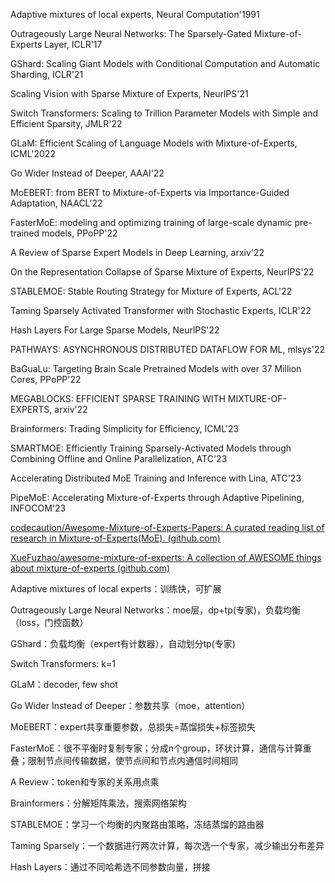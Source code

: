 Adaptive mixtures of local experts, Neural Computation'1991

Outrageously Large Neural Networks: The Sparsely-Gated Mixture-of-Experts Layer, ICLR'17

GShard: Scaling Giant Models with Conditional Computation and Automatic Sharding, ICLR'21

Scaling Vision with Sparse Mixture of Experts, NeurlPS'21

Switch Transformers: Scaling to Trillion Parameter Models with Simple and Efficient Sparsity, JMLR'22

GLaM: Efficient Scaling of Language Models with Mixture-of-Experts, ICML'2022

Go Wider Instead of Deeper, AAAI'22

MoEBERT: from BERT to Mixture-of-Experts via Importance-Guided Adaptation, NAACL'22

FasterMoE: modeling and optimizing training of large-scale dynamic pre-trained models, PPoPP'22

A Review of Sparse Expert Models in Deep Learning, arxiv'22

On the Representation Collapse of Sparse Mixture of Experts, NeurIPS'22

STABLEMOE: Stable Routing Strategy for Mixture of Experts, ACL'22

Taming Sparsely Activated Transformer with Stochastic Experts, ICLR'22

Hash Layers For Large Sparse Models, NeurlPS'22

PATHWAYS: ASYNCHRONOUS DISTRIBUTED DATAFLOW FOR ML, mlsys'22

BaGuaLu: Targeting Brain Scale Pretrained Models with over 37 Million Cores, PPoPP'22

MEGABLOCKS: EFFICIENT SPARSE TRAINING WITH MIXTURE-OF-EXPERTS, arxiv'22

Brainformers: Trading Simplicity for Efficiency, ICML'23

SMARTMOE: Efficiently Training Sparsely-Activated Models through Combining Offline and Online Parallelization, ATC'23

Accelerating Distributed MoE Training and Inference with Lina, ATC'23

PipeMoE: Accelerating Mixture-of-Experts through Adaptive Pipelining, INFOCOM'23

[codecaution/Awesome-Mixture-of-Experts-Papers: A curated reading list of research in Mixture-of-Experts(MoE). (github.com)](https://github.com/codecaution/Awesome-Mixture-of-Experts-Papers)

[XueFuzhao/awesome-mixture-of-experts: A collection of AWESOME things about mixture-of-experts (github.com)](https://github.com/XueFuzhao/awesome-mixture-of-experts)



Adaptive mixtures of local experts：训练快，可扩展

Outrageously Large Neural Networks：moe层，dp+tp(专家)，负载均衡（loss，门控函数）

GShard：负载均衡（expert有计数器），自动划分tp(专家)

Switch Transformers: k=1

GLaM：decoder, few shot

Go Wider Instead of Deeper：参数共享（moe，attention）

MoEBERT：expert共享重要参数，总损失=蒸馏损失+标签损失

FasterMoE：很不平衡时复制专家；分成n个group，环状计算，通信与计算重叠；限制节点间传输数据，使节点间和节点内通信时间相同

A Review：token和专家的关系用点乘

Brainformers：分解矩阵乘法，搜索网络架构

STABLEMOE：学习一个均衡的内聚路由策略，冻结蒸馏的路由器

Taming Sparsely：一个数据进行两次计算，每次选一个专家，减少输出分布差异

Hash Layers：通过不同哈希选不同参数向量，拼接

